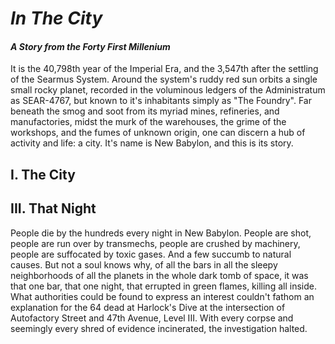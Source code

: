 # *In The City*
#### *A Story from the Forty First Millenium*

It is the 40,798th year of the Imperial Era, and the 3,547th after the settling of the Searmus System. Around the system's ruddy red
sun orbits a single small rocky planet, recorded in the voluminous ledgers of the Administratum as SEAR-4767, but known to it's 
inhabitants simply as "The Foundry". Far beneath the smog and soot from its myriad mines, refineries, and manufactories, midst the murk
of the warehouses, the grime of the workshops, and the fumes of unknown origin, one can discern a hub of activity and life: a city.
It's name is New Babylon, and this is its story.

## I. The City




## III. That Night

People die by the hundreds every night in New Babylon. People are shot, people are run over by transmechs, people are crushed by machinery,
people are suffocated by toxic gases. And a few succumb to natural causes. But not a soul knows why, of all the bars in all the sleepy
neighborhoods of all the planets in the whole dark tomb of space, it was that one bar, that one night, that errupted in green flames, 
killing all inside. What authorities could be found to express an interest couldn't fathom an explanation for the 64 dead at Harlock's
Dive at the intersection of Autofactory Street and 47th Avenue, Level III. With every corpse and seemingly every shred of evidence
incinerated, the investigation halted.
